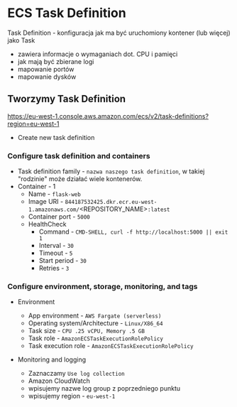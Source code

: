# ECS Task Definition

Task Definition - konfiguracja jak ma być uruchomiony kontener (lub więcej) jako Task

* zawiera informacje o wymaganiach dot. CPU i pamięci
* jak mają być zbierane logi
* mapowanie portów
* mapowanie dysków

## Tworzymy Task Definition

https://eu-west-1.console.aws.amazon.com/ecs/v2/task-definitions?region=eu-west-1

* Create new task definition

### Configure task definition and containers

* Task definition family - `nazwa naszego task definition`, w takiej "rodzinie" może działać wiele kontenerów.
* Container - 1 
  * Name - `flask-web`
  * Image URI - `844187532425.dkr.ecr.eu-west-1.amazonaws.com/`<REPOSITORY_NAME>`:latest`
  * Container port - `5000`
  * HealthCheck 
    * Command - `CMD-SHELL, curl -f http://localhost:5000 || exit 1`
    * Interval - `30`
    * Timeout - `5`
    * Start period - `30`
    * Retries - `3`

### Configure environment, storage, monitoring, and tags

* Environment 
  * App environment - `AWS Fargate (serverless)`
  * Operating system/Architecture - `Linux/X86_64`
  * Task size - `CPU .25 vCPU, Memory .5 GB`
  * Task role - `AmazonECSTaskExecutionRolePolicy`
  * Task execution role - `AmazonECSTaskExecutionRolePolicy`

* Monitoring and logging 
  * Zaznaczamy `Use log collection`
  * Amazon CloudWatch 
  * wpisujemy nazwe log group z poprzedniego punktu
  * wpisujemy region - `eu-west-1`

